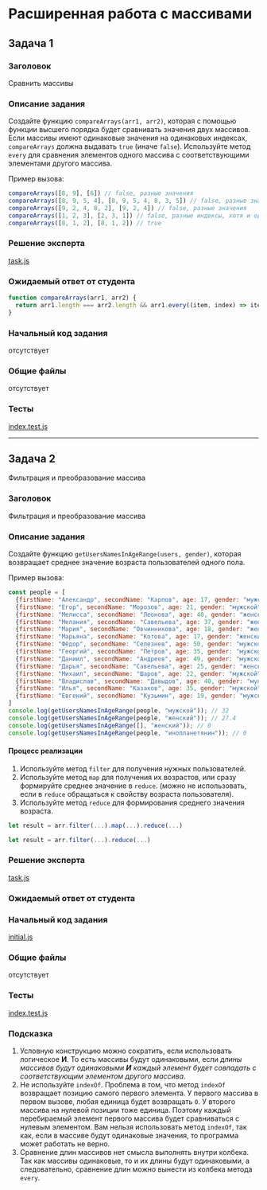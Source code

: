 # Расширенная работа с массивами


## Задача 1

### Заголовок
Сравнить массивы

### Описание задания
Создайте функцию `compareArrays(arr1, arr2)`, которая с помощью функции высшего порядка будет сравнивать значения двух массивов. Если массивы имеют одинаковые значения на одинаковых индексах, `compareArrays` должна выдавать `true` (иначе `false`). Используйте метод `every` для сравнения элементов одного массива с соответствующими элементами другого массива.

Пример вызова:

```javascript
compareArrays([8, 9], [6]) // false, разные значения
compareArrays([8, 9, 5, 4], [8, 9, 5, 4, 8, 3, 5]) // false, разные значения
compareArrays([9, 2, 4, 8, 2], [9, 2, 4]) // false, разные значения
compareArrays([1, 2, 3], [2, 3, 1]) // false, разные индексы, хотя и одинаковые значения
compareArrays([8, 1, 2], [8, 1, 2]) // true
```

### Решение эксперта
[task.js](./task.js)


### Ожидаемый ответ от студента
```javascript
function compareArrays(arr1, arr2) {
  return arr1.length === arr2.length && arr1.every((item, index) => item === arr2[index]);
}
```

### Начальный код задания
отсутствует


### Общие файлы
отсутствует


### Тесты
[index.test.js](./index.test.js)

---

## Задача 2
Фильтрация и преобразование массива

### Заголовок
Фильтрация и преобразование массива

### Описание задания
Создайте функцию `getUsersNamesInAgeRange(users, gender)`, которая возвращает среднее значение возраста пользователей одного пола.

Пример вызова:

```javascript
const people = [
  {firstName: "Александр", secondName: "Карпов", age: 17, gender: "мужской"},
  {firstName: "Егор", secondName: "Морозов", age: 21, gender: "мужской"},
  {firstName: "Мелисса", secondName: "Леонова", age: 40, gender: "женский"},
  {firstName: "Мелания", secondName: "Савельева", age: 37, gender: "женский"},
  {firstName: "Мария", secondName: "Овчинникова", age: 18, gender: "женский"},
  {firstName: "Марьяна", secondName: "Котова", age: 17, gender: "женский"},
  {firstName: "Фёдор", secondName: "Селезнев", age: 50, gender: "мужской"},
  {firstName: "Георгий", secondName: "Петров", age: 35, gender: "мужской"},
  {firstName: "Даниил", secondName: "Андреев", age: 49, gender: "мужской"},
  {firstName: "Дарья", secondName: "Савельева", age: 25, gender: "женский"},
  {firstName: "Михаил", secondName: "Шаров", age: 22, gender: "мужской"},
  {firstName: "Владислав", secondName: "Давыдов", age: 40, gender: "мужской"},
  {firstName: "Илья", secondName: "Казаков", age: 35, gender: "мужской"},
  {firstName: "Евгений", secondName: "Кузьмин", age: 19, gender: "мужской"},
]
console.log(getUsersNamesInAgeRange(people, "мужской")); // 32
console.log(getUsersNamesInAgeRange(people, "женский")); // 27.4
console.log(getUsersNamesInAgeRange([], "женский")); // 0
console.log(getUsersNamesInAgeRange(people, "инопланетянин")); // 0
```
#### Процесс реализации
1. Используйте метод `filter` для получения нужных пользователей.
2. Используйте метод `map` для получения их возрастов, или сразу формируйте среднее значение в `reduce`. (можно не использовать, если в `reduce` обращаться к свойству возраста пользователя).
3. Используйте метод `reduce` для формирования среднего значения возраста.
```javascript
let result = arr.filter(...).map(...).reduce(...)
```

```javascript
let result = arr.filter(...).reduce(...)
```

### Решение эксперта
[task.js](./task.js)


### Ожидаемый ответ от студента


### Начальный код задания
[initial.js](./initial.js)


### Общие файлы
отсутствует

### Тесты
[index.test.js](./index.test.js)

### Подсказка
1. Условную конструкцию можно сократить, если использовать логическое **И**. То есть массивы будут одинаковыми, если *длины массивов будут одинаковыми **И** каждый элемент будет совпадать с соответствующим элементом другого массива*.
2. Не используйте `indexOf`. Проблема в том, что метод `indexOf` возвращает позицию самого первого элемента. У первого массива в первом вызове, любая единица будет возвращать `0`. У второго массива на нулевой позиции тоже единица. Поэтому каждый перебираемый элемент первого массива будет сравниваться с нулевым элементом. Вам нельзя использовать метод `indexOf`, так как, если в массиве будут одинаковые значения, то программа может работать не верно.
3. Сравнение длин массивов нет смысла выполнять внутри колбека. Так как массивы одинаковые, то и их длины будут одинаковыми, а следовательно, сравнение длин можно вынести из колбека метода `every`.

